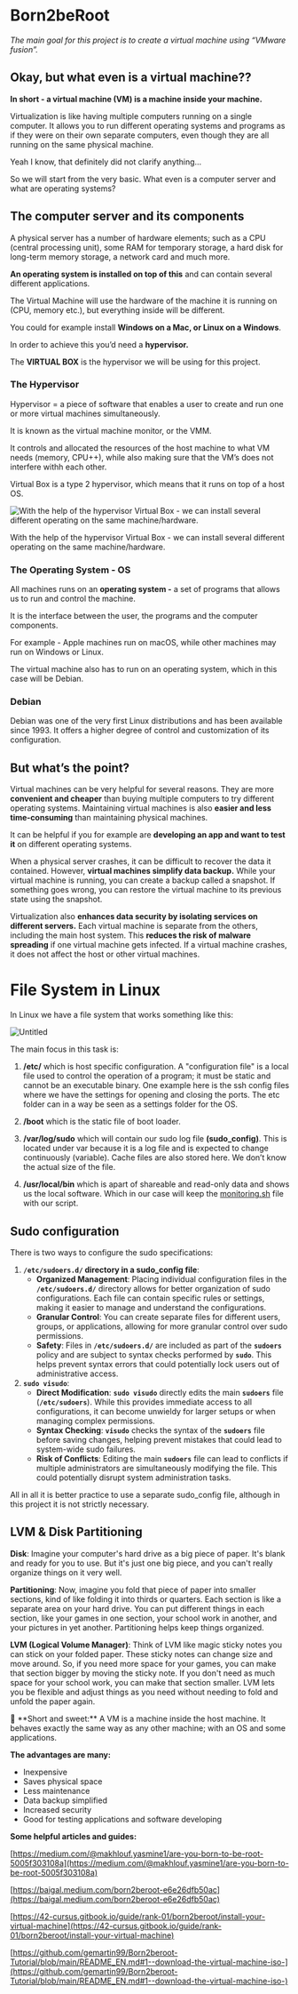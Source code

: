 # Born2beRoot

*The main goal for this project is to create a virtual machine using “VMware fusion”.*

## Okay, but what even is a virtual machine??

**In short - a virtual machine (VM) is a machine inside your machine.**

Virtualization is like having multiple computers running on a single computer. It allows you to run different operating systems and programs as if they were on their own separate computers, even though they are all running on the same physical machine.

Yeah I know, that definitely did not clarify anything… 

So we will start from the very basic. What even is a computer server and what are operating systems?

## The computer server and its components

A physical server has a number of hardware elements; such as a CPU (central processing unit), some RAM for temporary storage, a hard disk for long-term memory storage, a network card and much more.

**An operating system is installed on top of this** and can contain several different applications. 

The Virtual Machine will use the hardware of the machine it is running on (CPU, memory etc.), but everything inside will be different. 

You could for example install **Windows on a Mac, or Linux on a Windows**.

In order to achieve this you’d need a **hypervisor.**

The **VIRTUAL BOX** is the hypervisor we will be using for this project.

### The Hypervisor

Hypervisor =  a piece of software that enables a user to create and run one or more virtual machines simultaneously. 

It is known as the virtual machine monitor, or the VMM.

It controls and allocated the resources of the host machine to what VM needs (memory, CPU++), while also making sure that the VM’s does not interfere withh each other.

Virtual Box is a type 2 hypervisor, which means that it runs on top of a host OS. 

![With the help of the hypervisor Virtual Box - we can install several different operating on the same machine/hardware. ](Born2beRoot%20d6c460c44bce415198a743142af4ff81/Screen_Shot_2024-02-06_at_9.04.44_AM.png)

With the help of the hypervisor Virtual Box - we can install several different operating on the same machine/hardware. 

### The Operating System - OS

All machines runs on an **operating system -** a set of programs that allows us to run and control the machine. 

It is the interface between the user, the programs and the computer components.

For example - Apple machines run on macOS, while other machines may run on Windows or Linux.

The virtual machine also has to run on an operating system, which in this case will be Debian. 

### Debian

Debian was one of the very first Linux distributions and has been available since 1993. It offers a higher degree of control and customization of its configuration. 

## But what’s the point?

Virtual machines can be very helpful for several reasons. They are more **convenient and cheaper** than buying multiple computers to try different operating systems. Maintaining virtual machines is also **easier and less time-consuming** than maintaining physical machines.

It can be helpful if you for example are **developing an app and want to test it** on different operating systems.

When a physical server crashes, it can be difficult to recover the data it contained. However, **virtual machines simplify data backup.** While your virtual machine is running, you can create a backup called a snapshot. If something goes wrong, you can restore the virtual machine to its previous state using the snapshot.

Virtualization also **enhances data security by isolating services on different servers.** Each virtual machine is separate from the others, including the main host system. This **reduces the risk of malware spreading** if one virtual machine gets infected. If a virtual machine crashes, it does not affect the host or other virtual machines.

# File System in Linux

In Linux we have a file system that works something like this:

![Untitled](Born2beRoot%20d6c460c44bce415198a743142af4ff81/Untitled.png)

The main focus in this task is:

1. **/etc/** which is host specific configuration. 
A "configuration file" is a local file used to control the operation of a program; it must be static and cannot be an executable binary.
One example here is the ssh config files where we have the settings for opening and closing the ports. 
The etc folder can in a way be seen as a settings folder for the OS. 

2. **/boot** which is the static file of boot loader.

3. **/var/log/sudo** which will contain our sudo log file **(sudo_config)**. This is located under var because it is a log file and is expected to change continuously (variable). Cache files are also stored here. We don’t know the actual size of the file.

4. **/usr/local/bin** which is apart of shareable and read-only data and shows us the local software. Which in our case will keep the [monitoring.sh](http://monitoring.sh) file with our script. 

## Sudo configuration

There is two ways to configure the sudo specifications:

1. **`/etc/sudoers.d/` directory in a sudo_config file**:
    - **Organized Management**: Placing individual configuration files in the **`/etc/sudoers.d/`** directory allows for better organization of sudo configurations. Each file can contain specific rules or settings, making it easier to manage and understand the configurations.
    - **Granular Control**: You can create separate files for different users, groups, or applications, allowing for more granular control over sudo permissions.
    - **Safety**: Files in **`/etc/sudoers.d/`** are included as part of the **`sudoers`** policy and are subject to syntax checks performed by **`sudo`**. This helps prevent syntax errors that could potentially lock users out of administrative access.
2. **`sudo visudo`**:
    - **Direct Modification**: **`sudo visudo`** directly edits the main **`sudoers`** file (**`/etc/sudoers`**). While this provides immediate access to all configurations, it can become unwieldy for larger setups or when managing complex permissions.
    - **Syntax Checking**: **`visudo`** checks the syntax of the **`sudoers`** file before saving changes, helping prevent mistakes that could lead to system-wide sudo failures.
    - **Risk of Conflicts**: Editing the main **`sudoers`** file can lead to conflicts if multiple administrators are simultaneously modifying the file. This could potentially disrupt system administration tasks.

All in all it is better practice to use a separate sudo_config file, although in this project it is not strictly necessary. 

## LVM & Disk Partitioning

**Disk**: Imagine your computer's hard drive as a big piece of paper. It's blank and ready for you to use. But it's just one big piece, and you can't really organize things on it very well.

**Partitioning**: Now, imagine you fold that piece of paper into smaller sections, kind of like folding it into thirds or quarters. Each section is like a separate area on your hard drive. You can put different things in each section, like your games in one section, your school work in another, and your pictures in yet another. Partitioning helps keep things organized.

**LVM (Logical Volume Manager)**: Think of LVM like magic sticky notes you can stick on your folded paper. These sticky notes can change size and move around. So, if you need more space for your games, you can make that section bigger by moving the sticky note. If you don't need as much space for your school work, you can make that section smaller. LVM lets you be flexible and adjust things as you need without needing to fold and unfold the paper again.

<aside>
📓 **Short and sweet:**
A VM is a machine inside the host machine. It behaves exactly the same way as any other machine; with an OS and some applications.

**The advantages are many:**
- Inexpensive
- Saves physical space
- Less maintenance 
- Data backup simplified
- Increased security
- Good for testing applications and software developing

</aside>

**Some helpful articles and guides:**

[https://medium.com/@makhlouf.yasmine1/are-you-born-to-be-root-5005f303108a](https://medium.com/@makhlouf.yasmine1/are-you-born-to-be-root-5005f303108a)

[https://baigal.medium.com/born2beroot-e6e26dfb50ac](https://baigal.medium.com/born2beroot-e6e26dfb50ac)

[https://42-cursus.gitbook.io/guide/rank-01/born2beroot/install-your-virtual-machine](https://42-cursus.gitbook.io/guide/rank-01/born2beroot/install-your-virtual-machine)

[https://github.com/gemartin99/Born2beroot-Tutorial/blob/main/README_EN.md#1--download-the-virtual-machine-iso-](https://github.com/gemartin99/Born2beroot-Tutorial/blob/main/README_EN.md#1--download-the-virtual-machine-iso-)
